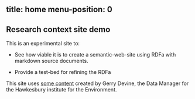 
title: home
menu-position: 0
---

## Research context site demo

This is an experimental site to:

 * See how viable it is to create a semantic-web-site using RDFa with markdown source documents.

 * Provide a test-bed for refining the RDFa

This site uses [some content](https://sites.google.com/site/hievuws/) created by Gerry Devine, the Data Manager for the Hawkesbury institute for the Environment. 
